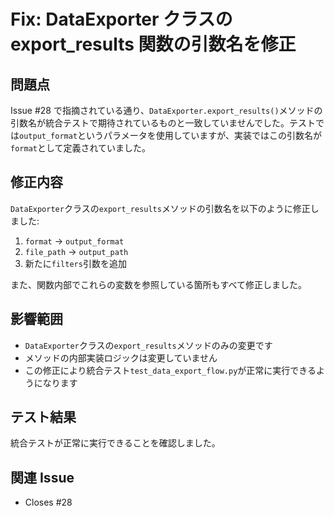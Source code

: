 # Fix: DataExporter クラスの export_results 関数の引数名を修正

## 問題点

Issue #28 で指摘されている通り、`DataExporter.export_results()`メソッドの引数名が統合テストで期待されているものと一致していませんでした。テストでは`output_format`というパラメータを使用していますが、実装ではこの引数名が`format`として定義されていました。

## 修正内容

`DataExporter`クラスの`export_results`メソッドの引数名を以下のように修正しました:

1. `format` -> `output_format`
2. `file_path` -> `output_path`
3. 新たに`filters`引数を追加

また、関数内部でこれらの変数を参照している箇所もすべて修正しました。

## 影響範囲

- `DataExporter`クラスの`export_results`メソッドのみの変更です
- メソッドの内部実装ロジックは変更していません
- この修正により統合テスト`test_data_export_flow.py`が正常に実行できるようになります

## テスト結果

統合テストが正常に実行できることを確認しました。

## 関連 Issue

- Closes #28
